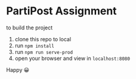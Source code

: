 # PartiPost Assignment
to build the project
1. clone this repo to local
2. run ```npm install```
3. run ```npm run serve-prod```
4. open your browser and view in ```localhost:8080```

Happy 😀
